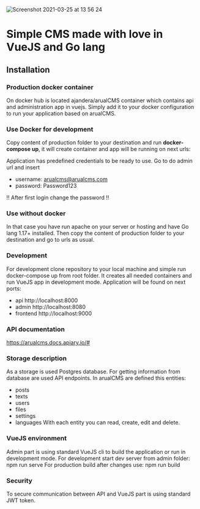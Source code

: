 ![Screenshot 2021-03-25 at 13 56 24](https://user-images.githubusercontent.com/4760295/112476277-04b9b680-8d72-11eb-8433-fb53ddb9f78a.png)


# Simple CMS made with love in VueJS and Go lang


## Installation
### Production docker container

On docker hub is located ajandera/arualCMS container which contains api and administration app in vuejs. Simply add it to your docker configuration to run your application based on arualCMS.

### Use Docker for development
Copy content of production folder to your destination and run **docker-compose up**, it will create container and app will be running on next urls:

Application has predefined credentials to be ready to use. Go to do admin url and insert

- username: arualcms@arualcms.com
- password: Password123

!! After first login change the password !!

### Use without docker
In that case you have run apache on your server or hosting and have Go lang 1.17+ installed. Then copy the content of production folder to your destination and go to urls as usual.

### Development
For development clone repository to your local machine and simple run docker-compose up from root folder. It creates all needed containers and run VueJS app in development mode. Application will be found on next ports:

- api http://localhost:8000
- admin http://localhost:8080
- frontend http://localhost:9000

### API documentation
https://arualcms.docs.apiary.io/#

### Storage description
As a storage is used Postgres database.
For getting information from database are used API endpoints. 
In arualCMS are defined this entities:
- posts
- texts
- users
- files
- settings
- languages
With each entity you can read, create, edit and delete.

### VueJS environment
Admin part is using standard VueJS cli to build the application or run in development mode.
For development start dev server from admin folder: npm run serve
For production build after changes use: npm run build

### Security
To secure communication between API and VueJS part is using standard JWT token.
